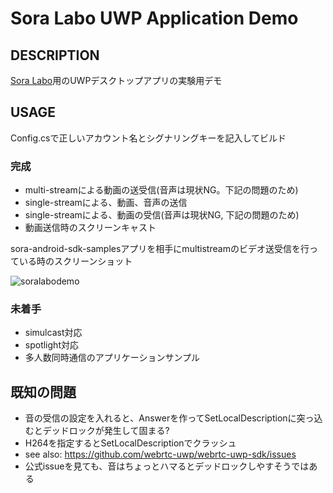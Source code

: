 # Sora Labo UWP Application Demo

## DESCRIPTION

[Sora Labo](https://sora-labo.shiguredo.jp/)用のUWPデスクトップアプリの実験用デモ

## USAGE

Config.csで正しいアカウント名とシグナリングキーを記入してビルド

### 完成

- multi-streamによる動画の送受信(音声は現状NG。下記の問題のため)
- single-streamによる、動画、音声の送信
- single-streamによる、動画の受信(音声は現状NG, 下記の問題のため)
- 動画送信時のスクリーンキャスト

sora-android-sdk-samplesアプリを相手にmultistreamのビデオ送受信を行っている時のスクリーンショット

![soralabodemo](https://user-images.githubusercontent.com/30877/70138644-06baba80-16d4-11ea-9669-ebcb877af93a.png)

### 未着手

- simulcast対応
- spotlight対応
- 多人数同時通信のアプリケーションサンプル

## 既知の問題

- 音の受信の設定を入れると、Answerを作ってSetLocalDescriptionに突っ込むとデッドロックが発生して固まる?
- H264を指定するとSetLocalDescriptionでクラッシュ
- see also: https://github.com/webrtc-uwp/webrtc-uwp-sdk/issues
- 公式issueを見ても、音はちょっとハマるとデッドロックしやすそうではある
